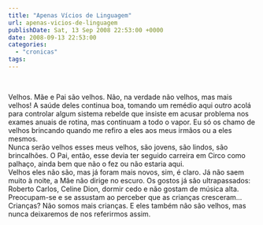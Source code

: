 ```yaml
---
title: "Apenas Vícios de Linguagem"
url: apenas-vicios-de-linguagem
publishDate: Sat, 13 Sep 2008 22:53:00 +0000
date: 2008-09-13 22:53:00
categories: 
  - "cronicas"
tags: 
---
```

<a href="http://1.bp.blogspot.com/_BzqI_RDZ6O4/SsYtuJSUqyI/AAAAAAAAA_o/EltkYTbsIBs/s1600-h/DSC01283.jpg"><img src="http://1.bp.blogspot.com/_BzqI_RDZ6O4/SsYtuJSUqyI/AAAAAAAAA_o/EltkYTbsIBs/s200/DSC01283.jpg" border="0" alt=""></a><br><div><span><span><br></span></span></div><div><span> </span>Velhos. Mãe e Pai são velhos. Não, na verdade não velhos, mas mais velhos! A saúde deles continua boa, tomando um remédio aqui outro acolá para controlar algum sistema rebelde que insiste em acusar problema nos exames anuais de rotina, mas continuam a todo o vapor. Eu só os chamo de velhos brincando quando me refiro a eles aos meus irmãos ou a eles mesmos.<br></div><div>         Nunca serão velhos esses meus velhos, são jovens, são lindos, são brincalhões. O Pai, então, esse devia ter seguido carreira em Circo como palhaço, ainda bem que não o fez ou não estaria aqui.</div><div>         Velhos eles não são, mas já foram mais novos, sim, é claro. Já não saem muito à noite, a Mãe não dirige no escuro. Os gostos já são ultrapassados: Roberto Carlos, Celine Dion, dormir cedo e não gostam de música alta. Preocupam-se e se assustam ao perceber que as crianças cresceram...</div><div>         Crianças? Não somos mais crianças. E eles também não são velhos, mas nunca deixaremos de nos referirmos assim.</div><div> </div><div><br></div>
